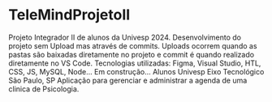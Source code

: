 # TeleMindProjetoII
Projeto Integrador II de alunos da Univesp 2024.
Desenvolvimento do projeto sem Upload mas através de commits.
Uploads ocorrem quando as pastas são baixadas diretamente no projeto e commit é quando realizado diretamente no VS Code.
Tecnologias utilizadas: Figma, Visual Studio, HTL, CSS, JS, MySQL, Node...
Em construção...
Alunos Univesp Eixo Tecnológico São Paulo, SP
Aplicação para gerenciar e administrar a agenda de uma clinica de Psicologia.
